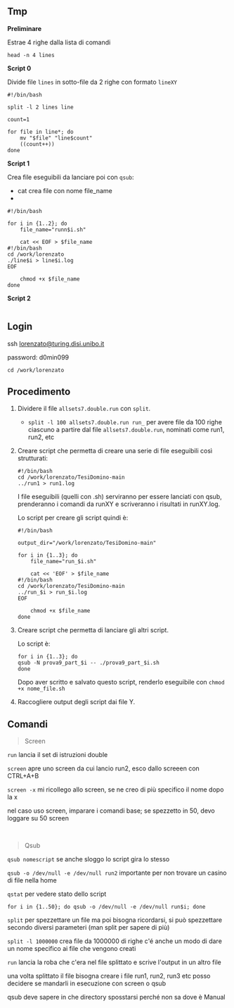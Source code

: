 ## Tmp

**Preliminare**

Estrae 4 righe dalla lista di comandi
```
head -n 4 lines 
```

**Script 0**

Divide file `lines` in sotto-file da 2 righe con formato `lineXY`

```
#!/bin/bash

split -l 2 lines line

count=1

for file in line*; do
    mv "$file" "line$count"
    ((count++))
done
```

**Script 1**

Crea file eseguibili da lanciare poi con `qsub`:
- cat crea file con nome file_name
- 

```
#!/bin/bash

for i in {1..2}; do
    file_name="runn$i.sh"
    
    cat << EOF > $file_name
#!/bin/bash
cd /work/lorenzato
./line$i > line$i.log
EOF

    chmod +x $file_name
done
```

**Script 2**

```

```



## Login

ssh lorenzato@turing.disi.unibo.it

password: d0min099

`cd /work/lorenzato`   

## Procedimento

1. Dividere il file ``allsets7.double.run`` con `split`.
    - `split -l 100 allsets7.double.run run_` per avere file da 100 righe ciascuno a partire dal file `allsets7.double.run`, nominati come run1, run2, etc

2. Creare script che permetta di creare una serie di file eseguibili così strutturati:
    ```
    #!/bin/bash
    cd /work/lorenzato/TesiDomino-main
    ../run1 > run1.log
    ```

    I file eseguibili (quelli con .sh) serviranno per essere lanciati con qsub, prenderanno i comandi da runXY e scriveranno i risultati in runXY.log.

    Lo script per creare gli script quindi è:
    ```
    #!/bin/bash

    output_dir="/work/lorenzato/TesiDomino-main"

    for i in {1..3}; do
        file_name="run_$i.sh"
        
        cat << 'EOF' > $file_name
    #!/bin/bash
    cd /work/lorenzato/TesiDomino-main
    ../run_$i > run_$i.log
    EOF

        chmod +x $file_name
    done
    ```

3. Creare script che permetta di lanciare gli altri script.

    Lo script è:
    ```
    for i in {1..3}; do
    qsub -N prova9_part_$i -- ./prova9_part_$i.sh
    done
    ```

    Dopo aver scritto e salvato questo script, renderlo eseguibile con `chmod +x nome_file.sh`

4. Raccogliere output degli script dai file Y.





## Comandi
> Screen

`run` lancia il set di istruzioni double

`screen`  apre uno screen da cui lancio run2, esco dallo screeen con CTRL+A+B

`screen -x`  mi ricollego allo screen, se ne creo di più specifico il nome dopo la x

nel caso uso screen, imparare i comandi base; se spezzetto in 50, devo loggare su 50 screen

<br>

> Qsub

`qsub nomescript` se anche sloggo lo script gira lo stesso

`qsub -o /dev/null -e /dev/null run2` importante per non trovare un casino di file nella home

`qstat` per vedere stato dello script

`for i in {1..50}; do qsub -o /dev/null -e /dev/null run$i; done`



`split` per spezzettare un file ma poi bisogna ricordarsi, si può spezzettare secondo diversi parameteri (man split per sapere di più)

`split -l 1000000` crea file da 1000000 di righe
c'é anche un modo di dare un nome specifico ai file che vengono creati

`run` lancia la roba che c'era nel file splittato e scrive l'output in un altro file

una volta splittato il file bisogna creare i file run1, run2, run3 etc posso decidere se mandarli in esecuzione con screen o qsub

qsub deve sapere in che directory sposstarsi perché non sa dove è Manual




